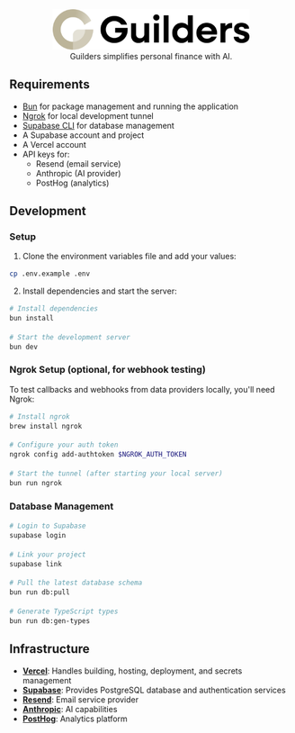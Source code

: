 <div align="center">
  <img src="./public/assets/logo/logo_text.svg" alt="Guilders" width="350" />
</div>

<div align="center">
  Guilders simplifies personal finance with AI.
</div>

## Requirements

- [Bun](https://bun.sh/) for package management and running the application
- [Ngrok](https://ngrok.com/) for local development tunnel
- [Supabase CLI](https://supabase.com/docs/guides/cli) for database management
- A Supabase account and project
- A Vercel account
- API keys for:
  - Resend (email service)
  - Anthropic (AI provider)
  - PostHog (analytics)

## Development

### Setup

1. Clone the environment variables file and add your values:

```bash
cp .env.example .env
```

2. Install dependencies and start the server:

```bash
# Install dependencies
bun install

# Start the development server
bun dev
```

### Ngrok Setup (optional, for webhook testing)

To test callbacks and webhooks from data providers locally, you'll need Ngrok:

```bash
# Install ngrok
brew install ngrok

# Configure your auth token
ngrok config add-authtoken $NGROK_AUTH_TOKEN

# Start the tunnel (after starting your local server)
bun run ngrok
```

### Database Management

```bash
# Login to Supabase
supabase login

# Link your project
supabase link

# Pull the latest database schema
bun run db:pull

# Generate TypeScript types
bun run db:gen-types
```

## Infrastructure

- **[Vercel](https://vercel.com)**: Handles building, hosting, deployment, and secrets management
- **[Supabase](https://supabase.com)**: Provides PostgreSQL database and authentication services
- **[Resend](https://resend.com)**: Email service provider
- **[Anthropic](https://anthropic.com)**: AI capabilities
- **[PostHog](https://posthog.com)**: Analytics platform
